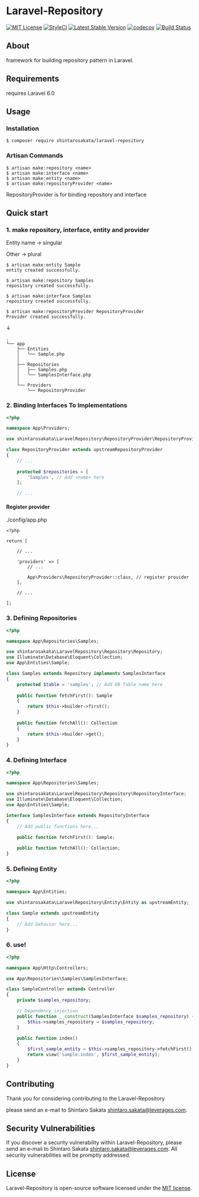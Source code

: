 # Laravel-Repository

[![MIT License](http://img.shields.io/badge/license-MIT-blue.svg?style=flat)](LICENSE)
[![StyleCI](https://github.styleci.io/repos/209440408/shield?branch=master)](https://github.styleci.io/repos/209440408)
[![Latest Stable Version](https://poser.pugx.org/shintarosakata/laravel-repository/v/stable)](https://packagist.org/packages/shintarosakata/laravel-repository)
[![codecov](https://codecov.io/gh/shintarosakata/laravel-repository/branch/master/graph/badge.svg)](https://codecov.io/gh/shintarosakata/laravel-repository)
[![Build Status](https://travis-ci.org/shintarosakata/laravel-repository.svg?branch=master)](https://travis-ci.org/shintarosakata/laravel-repository)

## About

framework for building repository pattern in Laravel.

## Requirements

requires Laravel 6.0

## Usage

### Installation

```
$ composer require shintarosakata/laravel-repository
```

### Artisan Commands

```
$ artisan make:repository <name>
$ artisan make:interface <name>
$ artisan make:entity <name>
$ artisan make:repositoryProvider <name>
```

RepositoryProvider is for binding repository and interface

## Quick start

### 1. make repository, interface, entity and provider

Entity name -> singular

Other -> plural

```
$ artisan make:entity Sample
entity created successfully.

$ artisan make:repository Samples
repository created successfully.

$ artisan make:interface Samples
repository created successfully.

$ artisan make:repositoryProvider RepositoryProvider
Provider created successfully.
```

↓

```
.
└── app
    ├── Entities
    │   └── Sample.php
    │
    ├── Repositories
    │   ├── Samples.php
    │   └── SamplesInterface.php
    │
    └── Providers
        └── RepositoryProvider
```

### 2. Binding Interfaces To Implementations

```php
<?php

namespace App\Providers;

use shintarosakata\LaravelRepository\RepositoryProvider\RepositoryProvider as upstreamRepositoryProvider;

class RepositoryProvider extends upstreamRepositoryProvider
{
    // ...
    
    protected $repositories = [
        'Samples', // Add <name> here
    ];

    // ...
```

#### Register provider

./config/app.php

```./config/app.php
<?php

return [
    
    // ...
    
    'providers' => [
        // ...

        App\Providers\RepositoryProvider::class, // register provider
    ],
    
    // ...

];

```

### 3. Defining Repositories

```php
<?php

namespace App\Repositories\Samples;

use shintarosakata\LaravelRepository\Repository\Repository;
use Illuminate\Database\Eloquent\Collection;
use App\Entities\Sample;

class Samples extends Repository implements SamplesInterface
{
    protected $table = 'samples'; // Add DB Table name here
    
    public function fetchFirst(): Sample
    {
        return $this->builder->first();
    }
    
    public function fetchAll(): Collection
    {
        return $this->builder->get();
    }
}

```

### 4. Defining Interface

```php
<?php

namespace App\Repositories\Samples;

use shintarosakata\LaravelRepository\Repository\RepositoryInterface;
use Illuminate\Database\Eloquent\Collection;
use App\Entities\Sample;

interface SamplesInterface extends RepositoryInterface
{
    // Add public functions here...
    
    public function fetchFirst(): Sample;

    public function fetchAll(): Collection;
}
```

### 5. Defining Entity

```php
<?php

namespace App\Entities;

use shintarosakata\LaravelRepository\Entity\Entity as upstreamEntity;

class Sample extends upstreamEntity
{
    // Add behavior here...
}
```

### 6. use!

```php
<?php

namespace App\Http\Controllers;

use App\Repositories\Samples\SamplesInterface;

class SampleController extends Controller
{
    private $samples_repository;

    // Dependency injection
    public function __construct(SamplesInterface $samples_repository) {
        $this->samples_repository = $samples_repository;
    }

    public function index()
    {
        $first_sample_entity = $this->samples_repository->fetchFirst();
        return view('sample.index', $first_sample_entity);
    }
}

```

## Contributing

Thank you for considering contributing to the Laravel-Repository

please send an e-mail to Shintaro Sakata [shintaro.sakata@leverages.com](mailto:shintaro.sakata@leverages.com).

## Security Vulnerabilities

If you discover a security vulnerability within Laravel-Repository, please send an e-mail to Shintaro Sakata [shintaro.sakata@leverages.com](mailto:shintaro.sakata@leverages.com). All security vulnerabilities will be promptly addressed.

## License

Laravel-Repository is open-source software licensed under the [MIT license](https://opensource.org/licenses/MIT).
